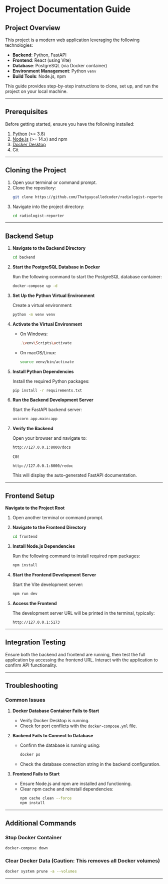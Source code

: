 # Project Documentation Guide

## Project Overview

This project is a modern web application leveraging the following technologies:

- **Backend**: Python, FastAPI
- **Frontend**: React (using Vite)
- **Database**: PostgreSQL (via Docker container)
- **Environment Management**: Python `venv`
- **Build Tools**: Node.js, npm

This guide provides step-by-step instructions to clone, set up, and run the project on your local machine.

---

## Prerequisites

Before getting started, ensure you have the following installed:

1. [Python](https://www.python.org/downloads/) (>= 3.8)
2. [Node.js](https://nodejs.org/) (>= 14.x) and npm
3. [Docker Desktop](https://www.docker.com/products/docker-desktop)
4. Git

---

## Cloning the Project

1. Open your terminal or command prompt.
2. Clone the repository:
   ```bash
   git clone https://github.com/Thatguycalledcoder/radiologist-reporter.git
   ```
3. Navigate into the project directory:
   ```bash
   cd radiologist-reporter
   ```

---

## Backend Setup

1. **Navigate to the Backend Directory**

   ```bash
   cd backend
   ```

2. **Start the PostgreSQL Database in Docker**

   Run the following command to start the PostgreSQL database container:

   ```bash
   docker-compose up -d
   ```

3. **Set Up the Python Virtual Environment**

   Create a virtual environment:

   ```bash
   python -m venv venv
   ```

4. **Activate the Virtual Environment**

   - On Windows:
     ```bash
     .\venv\Scripts\activate
     ```
   - On macOS/Linux:
     ```bash
     source venv/bin/activate
     ```

5. **Install Python Dependencies**

   Install the required Python packages:

   ```bash
   pip install -r requirements.txt
   ```

6. **Run the Backend Development Server**

   Start the FastAPI backend server:

   ```bash
   uvicorn app.main:app
   ```

7. **Verify the Backend**

   Open your browser and navigate to:

   ```
   http://127.0.0.1:8000/docs
   ```

   OR

   ```
   http://127.0.0.1:8000/redoc
   ```

   This will display the auto-generated FastAPI documentation.

---

## Frontend Setup

**Navigate to the Project Root**

1. Open another terminal or command prompt.

2. **Navigate to the Frontend Directory**

   ```bash
   cd frontend
   ```

3. **Install Node.js Dependencies**

   Run the following command to install required npm packages:

   ```bash
   npm install
   ```

4. **Start the Frontend Development Server**

   Start the Vite development server:

   ```bash
   npm run dev
   ```

5. **Access the Frontend**

   The development server URL will be printed in the terminal, typically:

   ```
   http://127.0.0.1:5173
   ```

---

## Integration Testing

Ensure both the backend and frontend are running, then test the full application by accessing the frontend URL. Interact with the application to confirm API functionality.

---

## Troubleshooting

### Common Issues

1. **Docker Database Container Fails to Start**

   - Verify Docker Desktop is running.
   - Check for port conflicts with the `docker-compose.yml` file.

2. **Backend Fails to Connect to Database**

   - Confirm the database is running using:
     ```bash
     docker ps
     ```
   - Check the database connection string in the backend configuration.

3. **Frontend Fails to Start**

   - Ensure Node.js and npm are installed and functioning.
   - Clear npm cache and reinstall dependencies:
     ```bash
     npm cache clean --force
     npm install
     ```

---

## Additional Commands

### Stop Docker Container

```bash
docker-compose down
```

### Clear Docker Data (Caution: This removes all Docker volumes)

```bash
docker system prune -a --volumes
```

---
